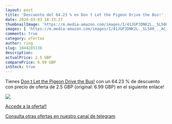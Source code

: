 ```yaml
---
layout: post
title: 'Descuento del 64.23 % en Don t Let the Pigeon Drive the Bus!'
date: 2020-03-03 18:33:27
thumbnailImage: 'https://m.media-amazon.com/images/I/41JGPJDNK2L._SL500_._AC_._SL200_.jpg'
images: [ 'https://m.media-amazon.com/images/I/41JGPJDNK2L._SL500_._AC_._SL200_.jpg' ]
comments: true
category: ofertas
author: ring
slug: 1844285138
description:
actualPrice: 2.5 GBP
comparePrice: 6.99 GBP
inStock: true
---
```


Tienes [Don t Let the Pigeon Drive the Bus!](https://www.amazon.com/dp/1844285138/?tag=redken08-20) con un 64.23 % de descuento con precio de oferta de 2.5 GBP (original: 6.99 GBP) en el siguiente enlace!

[![](https://m.media-amazon.com/images/I/41JGPJDNK2L._SL500_._AC_._SL200_.jpg)](https://www.amazon.com/dp/1844285138/?tag=redken08-20)

[Accede a la oferta!!](https://www.amazon.com/dp/1844285138/?tag=redken08-20)

[Consulta otras ofertas en nuestro canal de telegram](https://t.me/s/ofertas25)
